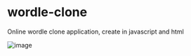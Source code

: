 # wordle-clone
Online wordle clone application, create in javascript and html 


![image](https://user-images.githubusercontent.com/46767105/160055250-c4b563da-4009-4734-a01e-6fba4635f86b.png)
